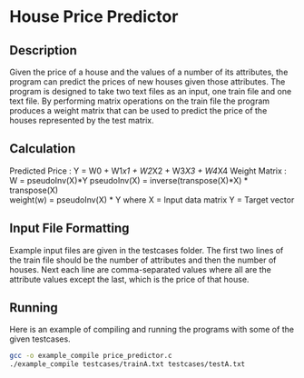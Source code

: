 # House Price Predictor

## Description
Given the price of a house and the values of a number of its attributes, the program can predict the prices of new houses given those attributes. The program is designed to take two text files as an input, one train file and one text file. By performing matrix operations on the train file the program produces a weight matrix that can be used to predict the price of the houses represented by the test matrix. 

## Calculation
Predicted Price : Y = W0 + W1*x1 + W2*X2 + W3*X3 + W4*X4
Weight Matrix : W = pseudoInv(X)*Y
pseudoInv(X) = inverse(transpose(X)*X) * transpose(X)  
weight(w) = pseudoInv(X) * Y
        where   X = Input data matrix
                Y = Target vector

## Input File Formatting
Example input files are given in the testcases folder. The first two lines of the train file should be the number of attributes and then the number of houses. Next each line are comma-separated values where all are the attribute values except the last, which is the price of that house. 

## Running
Here is an example of compiling and running the programs with some of the given testcases.
```bash
gcc -o example_compile price_predictor.c
./example_compile testcases/trainA.txt testcases/testA.txt
